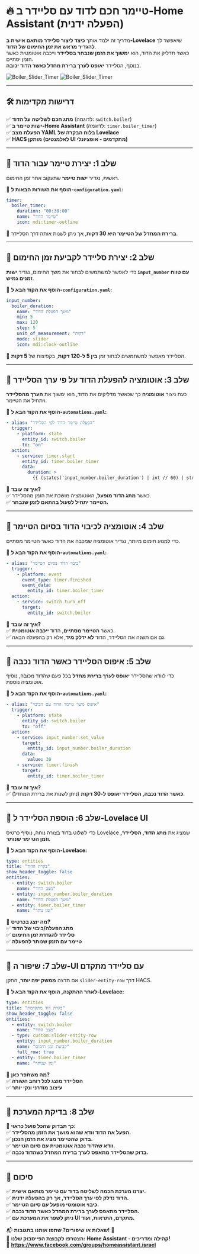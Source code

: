 # 🔥 **טיימר חכם לדוד עם סליידר ב-Home Assistant (הפעלה ידנית)**  

מדריך זה ילמד אותך **כיצד ליצור סליידר מותאם אישית ב-Lovelace** שיאפשר לך **להגדיר מראש את זמן החימום של הדוד**.  
כאשר תדליק את הדוד, הוא **ימשוך את הזמן שנבחר בסליידר** וייכבה אוטומטית כאשר הזמן יסתיים.  
בנוסף, הסליידר **יאופס לערך ברירת מחדל כאשר הדוד יכובה**.

![Boiler_Slider_Timer](images/boiler_control_heb.png) ![Boiler_Slider_Timer](images/boiler_control.png)

---

## 🛠️ **דרישות מקדימות**
✅ **מתג חכם לשליטה על הדוד** (לדוגמה: `switch.boiler`)  
✅ **ישות טיימר ב-Home Assistant** (לדוגמה: `timer.boiler_timer`)  
✅ **הפעלת מצב YAML בלוח הבקרה של Lovelace**  
✅ **HACS מותקן (לאלמנטים UI מתקדמים - אופציונלי)**  

---

## 🔹 **שלב 1: יצירת טיימר עבור הדוד**  
ראשית, נגדיר **ישות טיימר** שתעקוב אחר זמן החימום.

📌 **הוסף את השורות הבאות ל-`configuration.yaml`:**  

```yaml  
timer:  
  boiler_timer:  
    duration: "00:30:00"  
    name: "טיימר הדוד"  
    icon: mdi:timer-outline  
```  

🔹 **ברירת המחדל של הטיימר היא 30 דקות**, אך ניתן לשנות אותה דרך הסליידר.

---

## 🔹 **שלב 2: יצירת סליידר לקביעת זמן החימום**  
כדי לאפשר למשתמשים לבחור את משך החימום, נגדיר **ישות `input_number` עם טווח זמנים גמיש**.

📌 **הוסף את הקוד הבא ל-`configuration.yaml`:**  

```yaml  
input_number:  
  boiler_duration:  
    name: "משך הפעלת הדוד"  
    min: 5  
    max: 120  
    step: 5  
    unit_of_measurement: "דקות"  
    mode: slider  
    icon: mdi:clock-outline  
```  

🔹 הסליידר מאפשר למשתמשים לבחור זמן **בין 5 ל-120 דקות**, בקפיצות של **5 דקות**.

---

## 🔹 **שלב 3: אוטומציה להפעלת הדוד על פי ערך הסליידר**  
כעת ניצור **אוטומציה** כך שכאשר מדליקים את הדוד, הוא ימשוך את **הערך מהסליידר** ויתחיל את הטיימר.

📌 **הוסף את הקוד הבא ל-`automations.yaml`:**  

```yaml  
- alias: "הפעלת טיימר הדוד לפי הסליידר"  
  trigger:  
    - platform: state  
      entity_id: switch.boiler  
      to: "on"  
  action:  
    - service: timer.start  
      entity_id: timer.boiler_timer  
      data:  
        duration: >  
          {{ (states('input_number.boiler_duration') | int // 60) | string | default('00') }}:{{ (states('input_number.boiler_duration') | int % 60) | string | default('00') }}:00  
```  

📌 **איך זה עובד?**  
✅ כאשר **מתג הדוד מופעל**, האוטומציה מושכת את הזמן מהסליידר.  
✅ **הטיימר יתחיל לפעול בהתאם לזמן שנבחר.**  

---

## 🔹 **שלב 4: אוטומציה לכיבוי הדוד בסיום הטיימר**  
כדי למנוע חימום מיותר, נגדיר אוטומציה שמכבה את הדוד כאשר הטיימר מסתיים.

📌 **הוסף את הקוד הבא ל-`automations.yaml`:**  

```yaml  
- alias: "כיבוי הדוד בסיום הטיימר"  
  trigger:  
    - platform: event  
      event_type: timer.finished  
      event_data:  
        entity_id: timer.boiler_timer  
  action:  
    - service: switch.turn_off  
      target:  
        entity_id: switch.boiler  
```  

📌 **איך זה עובד?**  
✅ כאשר **הטיימר מסתיים**, הדוד **ייכבה אוטומטית**.  
✅ גם אם תשנה את הסליידר, הדוד **לא ידלק מיד**, אלא רק בהפעלה הבאה.  

---

## 🔹 **שלב 5: איפוס הסליידר כאשר הדוד נכבה**  
כדי לוודא שהסליידר **יאופס לערך ברירת מחדל** בכל פעם שהדוד מכובה, נוסיף אוטומציה נוספת.

📌 **הוסף את הקוד הבא ל-`automations.yaml`:**  

```yaml  
- alias: "איפוס משך טיימר הדוד עם הכיבוי"  
  trigger:  
    - platform: state  
      entity_id: switch.boiler  
      to: "off"  
  action:  
    - service: input_number.set_value  
      target:  
        entity_id: input_number.boiler_duration  
      data:  
        value: 30  
    - service: timer.finish  
      target:  
        entity_id: timer.boiler_timer  
```  

📌 **איך זה עובד?**  
✅ **כאשר הדוד נכבה, הסליידר יאופס ל-30 דקות** (ניתן לשנות את ברירת המחדל).  

---

## 🔹 **שלב 6: הוספת הסליידר ל-Lovelace UI**  
כדי לשלוט בדוד בצורה נוחה, נוסיף כרטיס Lovelace שמציג את **מתג הדוד, הסליידר, וזמן הטיימר שנותר**.

📌 **הוסף את הקוד הבא ל-Lovelace:**  

```yaml  
type: entities  
title: "בקרת הדוד"  
show_header_toggle: false  
entities:  
  - entity: switch.boiler  
    name: "מצב הדוד"  
  - entity: input_number.boiler_duration  
    name: "משך הפעלת הדוד"  
  - entity: timer.boiler_timer  
    name: "זמן נותר"  
```  

🔹 **מה יוצג בכרטיס?**  
✅ **מתג הפעלה/כיבוי של הדוד**  
✅ **סליידר להגדרת זמן החימום**  
✅ **טיימר עם הזמן שנותר להפעלה**  

---

## 🔹 **שלב 7: שיפור ה-UI עם סליידר מתקדם**  
אם תרצה **ממשק יפה יותר**, התקן `slider-entity-row` דרך HACS.

📌 **לאחר ההתקנה, הוסף את הקוד הבא ל-Lovelace:**  

```yaml  
type: entities  
title: "בקרת דוד מתקדמת"  
show_header_toggle: false  
entities:  
  - entity: switch.boiler  
    name: "מצב הדוד"  
  - type: custom:slider-entity-row  
    entity: input_number.boiler_duration  
    name: "קביעת זמן חימום"  
    full_row: true  
  - entity: timer.boiler_timer  
    name: "זמן שנותר"  
```  

📌 **מה משתפר כאן?**  
✅ **הסליידר מוצג לכל רוחב השורה**  
✅ **עיצוב מודרני ונקי יותר**  

---

## 🔹 **שלב 8: בדיקת המערכת**  
🔹 **כך תבדוק שהכל פועל כראוי:**  
✅ **הפעל את הדוד וודא שהוא מושך את הזמן מהסליידר.**  
✅ **בדוק שהטיימר מציג את הזמן הנכון.**  
✅ **וודא שהדוד נכבה אוטומטית עם סיום הטיימר.**  
✅ **בדוק שהסליידר מתאפס לערך ברירת המחדל כשהדוד נכבה.**  

---

## 🚀 **סיכום**  
✅ **יצרנו מערכת חכמה לשליטה בדוד עם טיימר מותאם אישית.**  
✅ **הדוד נדלק לפי ערך הסליידר, אך רק בהפעלה ידנית.**  
✅ **כיבוי אוטומטי מופעל עם סיום הטיימר.**  
✅ **הסליידר מתאפס לערך ברירת המחדל כאשר הדוד נכבה.**  
✅ **ניתן לשפר את המערכת עם UI מתקדם, התראות, ועוד.**  

📬 **שאלות או שיפורים? שתפו אותנו בתגובות!** 🚀  
📣 **הצטרפו לקבוצת הפייסבוק שלנו:**  **Home Assistant - קהילה ומדריכים!**   
🔗 **https://www.facebook.com/groups/homeassistant.israel**
